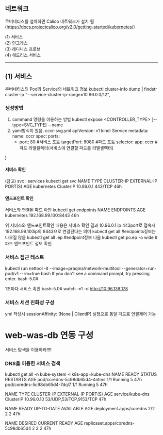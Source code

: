 ## 네트워크
쿠버네티스를 설치하면 Calico 네트워크가 설치 됨(https://docs.projectcalico.org/v2.0/getting-started/kubernetes/)

(1) 서비스  
(2) 인그레스  
(3) 레디니스 프로브  
(4) 헤드리스 서비스  

<hr/>



## (1) 서비스
쿠버네티스의 Pod와 Service의 네트워크 정보
  kubectl cluster-info dump | findstr cluster-ip
  "--service-cluster-ip-range=10.96.0.0/12",
  
### 생성방법
1) command 명령을 이용하는 방법
kubectl expose <CONTROLLER_TYPE> <REOURSE> [--type=SVC_TYPE] --name <NAME>
2) yaml방식이 있음.
cccr-svg.yml
  apiVersion: v1
  kind: Service
  metadata:
    name: cccr
  spec:
    ports:
    - port: 80             #서비스 포트
      targetPort: 8080     #파드 포트
    selector:
      app: cccr            #파드 라벨셀렉터(서비스에 연결할 파드를 라벨셀렉터)
      
)

#### 서비스 확인
(참고) svc : services
  kubectl get svc 
NAME         TYPE        CLUSTER-IP   EXTERNAL-IP   PORT(S)   AGE
kubernetes   ClusterIP   10.96.0.1    <none>        443/TCP   46h

#### 엔드포인트 확인
서비스와 연결된 파드 확인
  kubectl get endpoints
NAME         ENDPOINTS             AGE
kubernetes   192.168.99.100:8443   46h

위 서비스와 엔드포인트확인 내용은 서비스 확인 결과 10.96.0.1 ip 443port로 접속시 192.168.99.100ip의 8443으로 연결된다는 의미
kubectl get all     #endpoints정보는 나오질 않음
kubectl get all .ep #endpoint정보 나옴
kubectl get po.ep -o wide #파드 엔드포인트 정보 확인


### 서비스 접근 테스트
  kubectl run nettool -it --image=praqma/network-multitool --generator=run-pod/v1 --rm=true bash
If you don't see a command prompt, try pressing enter.
bash-5.0#

1초마다 서비스 혹인
  bash-5.0# watch -n1 -d http://10.96.138.178
 
 ### 서비스 세션 친화성 구성
 yml 작성시 sessionAffinity: [None | ClientIP] 설정으로 동일 파드로 연결제어 가능
 
 
 
 # web-was-db 연동 구성
 서비스 탐색을 이용하라!!!!
 
 ### DNS을 이용한 서비스 검색
  kubectl get all -n kube-system -l k8s-app=kube-dns
NAME                           READY   STATUS    RESTARTS   AGE
pod/coredns-5c98db65d4-4ntms   1/1     Running   5          47h
pod/coredns-5c98db65d4-7dql7   1/1     Running   5          47h


NAME               TYPE        CLUSTER-IP   EXTERNAL-IP   PORT(S)                  AGE
service/kube-dns   ClusterIP   10.96.0.10   <none>        53/UDP,53/TCP,9153/TCP   47h


NAME                      READY   UP-TO-DATE   AVAILABLE   AGE
deployment.apps/coredns   2/2     2            2           47h

NAME                                 DESIRED   CURRENT   READY   AGE
replicaset.apps/coredns-5c98db65d4   2         2         2       47h


 
 
 
